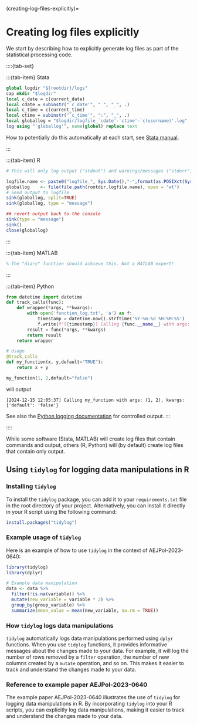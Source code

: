 (creating-log-files-explicitly)=
# Creating log files explicitly

We start by describing how to explicitly generate log files as part of the statistical processing code.

::::{tab-set}


:::{tab-item} Stata

```stata
global logdir "${rootdir}/logs"
cap mkdir "$logdir"
local c_date = c(current_date)
local cdate = subinstr("`c_date'", " ", "_", .)
local c_time = c(current_time)
local ctime = subinstr("`c_time'", ":", "_", .)
local globallog = "$logdir/logfile_`cdate'-`ctime'-`c(username)'.log"
log using "`globallog'", name(global) replace text
```

How to potentially do this automatically at each start, see [Stata manual](https://www.stata.com/manuals/gswb.pdf#gswB.3).

:::

:::{tab-item} R

```R
# This will only log output ("stdout") and warnings/messages ("stderr"), but not the commands themselves!

logfile.name <- paste0("logfile_", Sys.Date(),"-",format(as.POSIXct(Sys.time()), format = "%H_%M"),"-",Sys.info()["user"], ".log")
globallog    <- file(file.path(rootdir,logfile.name), open = "wt")
# Send output to logfile
sink(globallog, split=TRUE)
sink(globallog, type = "message")

## revert output back to the console 
sink(type = "message")
sink()
close(globallog)
```

:::

:::{tab-item} MATLAB
    
```matlab
% The "diary" function should achieve this. Not a MATLAB expert!
```
:::

:::{tab-item} Python
    
```python
from datetime import datetime
def track_calls(func):
    def wrapper(*args, **kwargs):
        with open('function_log.txt', 'a') as f:
            timestamp = datetime.now().strftime('%Y-%m-%d %H:%M:%S')
            f.write(f"[{timestamp}] Calling {func.__name__} with args: {args}, kwargs: {kwargs}\n")
        result = func(*args, **kwargs)
        return result
    return wrapper

# Usage
@track_calls
def my_function(x, y,default="TRUE"):
    return x + y

my_function(1, 2,default="false")
```

will output

```
[2024-12-15 12:05:37] Calling my_function with args: (1, 2), kwargs: {'default': 'false'}
```

See also the [Python logging documentation](https://docs.python.org/3/library/logging.html) for controlled output.
:::

::::

While some software (Stata, MATLAB) will create log files that contain commands and output, others (R, Python) will (by default) create log files that contain only output.

## Using `tidylog` for logging data manipulations in R

### Installing `tidylog`

To install the `tidylog` package, you can add it to your `requirements.txt` file in the root directory of your project. Alternatively, you can install it directly in your R script using the following command:

```R
install.packages("tidylog")
```

### Example usage of `tidylog`

Here is an example of how to use `tidylog` in the context of AEJPol-2023-0640:

```R
library(tidylog)
library(dplyr)

# Example data manipulation
data <- data %>%
  filter(!is.na(variable)) %>%
  mutate(new_variable = variable * 2) %>%
  group_by(group_variable) %>%
  summarize(mean_value = mean(new_variable, na.rm = TRUE))
```

### How `tidylog` logs data manipulations

`tidylog` automatically logs data manipulations performed using `dplyr` functions. When you use `tidylog` functions, it provides informative messages about the changes made to your data. For example, it will log the number of rows removed by a `filter` operation, the number of new columns created by a `mutate` operation, and so on. This makes it easier to track and understand the changes made to your data.

### Reference to example paper AEJPol-2023-0640

The example paper AEJPol-2023-0640 illustrates the use of `tidylog` for logging data manipulations in R. By incorporating `tidylog` into your R scripts, you can explicitly log data manipulations, making it easier to track and understand the changes made to your data.
